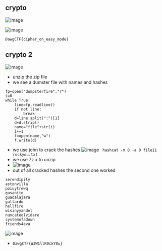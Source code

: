 ## crypto
![image](https://github.com/m0wn1ka/ctf/assets/127676379/f765be57-32d9-4abc-b29f-ad863947ee81)

![image](https://github.com/m0wn1ka/ctf/assets/127676379/d0d3d4c3-fe70-4f2c-9532-ec3f4ccfadd8)

 	DawgCTF{cipher_on_easy_mode}
## crypto 2
![image](https://github.com/m0wn1ka/ctf/assets/127676379/6e73284e-7ba1-4b14-98e7-70dce37852e5)
- unzip the zip file
- we see a dumster file with names and hashes
```
fp=open("dumpsterfire","r")
i=0
while True:
    line=fp.readline()
    if not line:
        break
    d=line.split(":")[1]
    d=d.strip()
    name="file"+str(i)
    i+=1
    f=open(name,"w")
    f.write(d)

```
- we use john to crack the hashes
![image](https://github.com/m0wn1ka/ctf/assets/127676379/b0f8f099-3451-474d-8cce-b07f8437640f)
` hashcat -m 0 -a 0 file11 rockyou.txt`
- we use 7z x to unzip
- ![image](https://github.com/m0wn1ka/ctf/assets/127676379/07ace1a0-2e3c-4f16-9ab6-f0e24e4950b6)
- out of all cracked hashes the second one worked
```
serendipity
astonvilla
poiuytrewq
gusanito
guadalajara
gallardo
hellfire
wisinyyandel
nuncateolvidare
systemofadown
friends4eva
```
![image](https://github.com/m0wn1ka/ctf/assets/127676379/5b23aac3-8ab9-4fc7-8a81-1f2005961d5a)
- `DawgCTF{W3W1llR0ckY0u}`
